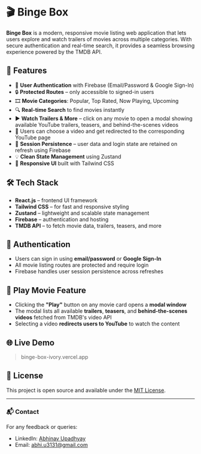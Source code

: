 # 🎬 Binge Box

**Binge Box** is a modern, responsive movie listing web application that lets users explore and watch trailers of movies across multiple categories. With secure authentication and real-time search, it provides a seamless browsing experience powered by the TMDB API.

## 🚀 Features

- 🔐 **User Authentication** with Firebase (Email/Password & Google Sign-In)
- 🔒 **Protected Routes** – only accessible to signed-in users
- 🎞️ **Movie Categories**: Popular, Top Rated, Now Playing, Upcoming
- 🔍 **Real-time Search** to find movies instantly
- ▶️ **Watch Trailers & More** – click on any movie to open a modal showing available YouTube trailers, teasers, and behind-the-scenes videos
- 🔗 Users can choose a video and get redirected to the corresponding YouTube page
- 💾 **Session Persistence** – user data and login state are retained on refresh using Firebase
- 💡 **Clean State Management** using Zustand
- 📱 **Responsive UI** built with Tailwind CSS

## 🛠️ Tech Stack

- **React.js** – frontend UI framework
- **Tailwind CSS** – for fast and responsive styling
- **Zustand** – lightweight and scalable state management
- **Firebase** – authentication and hosting
- **TMDB API** – to fetch movie data, trailers, teasers, and more

## 🔐 Authentication

- Users can sign in using **email/password** or **Google Sign-In**
- All movie listing routes are protected and require login
- Firebase handles user session persistence across refreshes

## 🎥 Play Movie Feature

- Clicking the **"Play"** button on any movie card opens a **modal window**
- The modal lists all available **trailers**, **teasers**, and **behind-the-scenes videos** fetched from TMDB's video API
- Selecting a video **redirects users to YouTube** to watch the content

## 🌐 Live Demo

> binge-box-ivory.vercel.app

## 📝 License

This project is open source and available under the [MIT License](LICENSE).

---

### 📬 Contact

For any feedback or queries:

- LinkedIn: [Abhinav Upadhyay](https://www.linkedin.com/in/abhinav-upadhyay-67973821b/)
- Email: abhi.u3131@gmail.com
